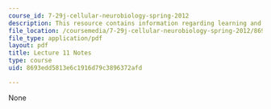 ```yaml
---
course_id: 7-29j-cellular-neurobiology-spring-2012
description: This resource contains information regarding learning and memory I.
file_location: /coursemedia/7-29j-cellular-neurobiology-spring-2012/8693edd5813e6c1916d79c3896372afd_MIT7_29JS12_lecture11.pdf
file_type: application/pdf
layout: pdf
title: Lecture 11 Notes
type: course
uid: 8693edd5813e6c1916d79c3896372afd

---
```

None